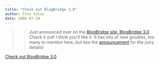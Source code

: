 ```yaml
---
title: "Check out BlogBridge 3.0"
author: Pito Salas
date: 2006-07-28
---
```



>>

>> Just announced over on the [BlogBridge site, BlogBridge
3.0](<http://www.blogbridge.com/archives/2006/07/announcing_blog_3.php>).
Check it out! I think you'll like it. It has lots of new goodies, too many to
mention here, but see the
[announcement](<http://www.blogbridge.com/archives/2006/07/announcing_blog_3.php>)
for the juicy details!


[Check out BlogBridge 3.0](None)
